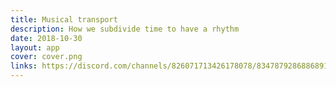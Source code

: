 ```yaml
---
title: Musical transport
description: How we subdivide time to have a rhythm
date: 2018-10-30
layout: app
cover: cover.png
links: https://discord.com/channels/826071713426178078/834787928688689172/1127958693695205387
---
```



<client-only>
<AudioTimeMath />
</client-only>

